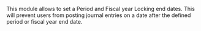 This module allows to set a Period and Fiscal year Locking end dates.
This will prevent users from posting journal entries on a date after the
defined period or fiscal year end date.
